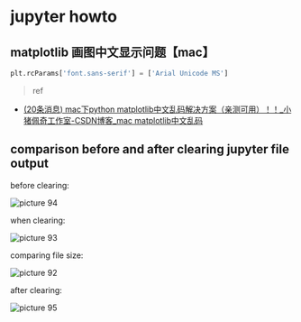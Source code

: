 # jupyter howto

## matplotlib 画图中文显示问题【mac】

```python
plt.rcParams['font.sans-serif'] = ['Arial Unicode MS']
```

> ref

- [(20条消息) mac下python matplotlib中文乱码解决方案（亲测可用）！！_小猪佩奇工作室-CSDN博客_mac matplotlib中文乱码](https://blog.csdn.net/qq_32590631/article/details/80509741)

## comparison before and after clearing jupyter file output

before clearing:

![picture 94](https://mark-vue-oss.oss-cn-hangzhou.aliyuncs.com/jupyter-howto-1644147127918-ed337b6d54efc4bb9834b098db8cf68cf0b83292fd77acb58311c3abf1b22a6b.png)  

when clearing:

![picture 93](https://mark-vue-oss.oss-cn-hangzhou.aliyuncs.com/jupyter-howto-1644147112263-d1abdfc553772a0ec59e9b82a86090a594ee637b520c3887c8595baa2362ccbd.png)  

comparing file size:

![picture 92](https://mark-vue-oss.oss-cn-hangzhou.aliyuncs.com/jupyter-howto-1644147095652-34b30077a2fbcb1ca49c7fb26c3a6e7023b0848007b2275965e8c2c11c6cd3b8.png)  

after clearing:

![picture 95](https://mark-vue-oss.oss-cn-hangzhou.aliyuncs.com/jupyter-howto-1644147201592-83d44a33716d738ed4d531bfd2816e96f59fef2d61c1112da8edbd47a88129d1.png)  
